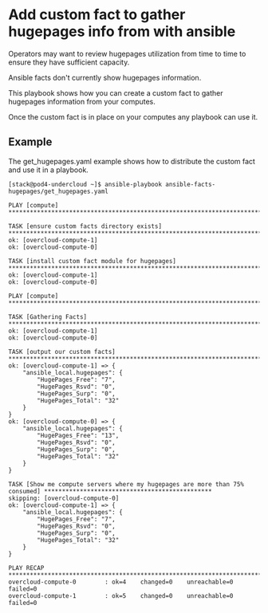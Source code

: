 # Add custom fact to gather hugepages info from with ansible

Operators may want to review hugepages utilization from time to time to ensure they have sufficient capacity.

Ansible facts don't currently show hugepages information.

This playbook shows how you can create a custom fact to gather hugepages information from your computes.

Once the custom fact is in place on your computes any playbook can use it.

## Example
The get_hugepages.yaml example shows how to distribute the custom fact and use it in a playbook.

```commandline
[stack@pod4-undercloud ~]$ ansible-playbook ansible-facts-hugepages/get_hugepages.yaml 

PLAY [compute] *********************************************************************************************************

TASK [ensure custom facts directory exists] ****************************************************************************
ok: [overcloud-compute-1]
ok: [overcloud-compute-0]

TASK [install custom fact module for hugepages] ************************************************************************
ok: [overcloud-compute-1]
ok: [overcloud-compute-0]

PLAY [compute] *********************************************************************************************************

TASK [Gathering Facts] *************************************************************************************************
ok: [overcloud-compute-1]
ok: [overcloud-compute-0]

TASK [output our custom facts] *****************************************************************************************
ok: [overcloud-compute-1] => {
    "ansible_local.hugepages": {
        "HugePages_Free": "7", 
        "HugePages_Rsvd": "0", 
        "HugePages_Surp": "0", 
        "HugePages_Total": "32"
    }
}
ok: [overcloud-compute-0] => {
    "ansible_local.hugepages": {
        "HugePages_Free": "13", 
        "HugePages_Rsvd": "0", 
        "HugePages_Surp": "0", 
        "HugePages_Total": "32"
    }
}

TASK [Show me compute servers where my hugepages are more than 75% consumed] ***********************************************
skipping: [overcloud-compute-0]
ok: [overcloud-compute-1] => {
    "ansible_local.hugepages": {
        "HugePages_Free": "7", 
        "HugePages_Rsvd": "0", 
        "HugePages_Surp": "0", 
        "HugePages_Total": "32"
    }
}

PLAY RECAP *************************************************************************************************************
overcloud-compute-0        : ok=4    changed=0    unreachable=0    failed=0   
overcloud-compute-1        : ok=5    changed=0    unreachable=0    failed=0
```  
